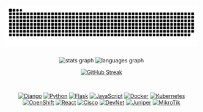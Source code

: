 <div align="center">
  
  <img src="https://raw.githubusercontent.com/lucasfontini/lucasfontini/output/snake.svg" alt="Snake animation" />
  
  ###

  <div>
    <img src="https://github-readme-stats.vercel.app/api?username=lucasfontini&hide_title=false&hide_rank=false&show_icons=true&include_all_commits=true&count_private=true&disable_animations=false&theme=dracula&locale=en&hide_border=false&order=1" height="150" alt="stats graph" />
    <img src="https://github-readme-stats.vercel.app/api/top-langs?username=lucasfontini&locale=en&hide_title=false&layout=compact&card_width=320&langs_count=5&theme=dracula&hide_border=false&order=2" height="150" alt="languages graph" />
  </div>

  [![GitHub Streak](https://github-readme-streak-stats.herokuapp.com?user=lucasfontini&theme=tokyonight)](https://git.io/streak-stats)

  <br />

  [![Django](https://img.shields.io/badge/Django-092E20?style=for-the-badge&logo=django&logoColor=white)](https://www.djangoproject.com/)
  [![Python](https://img.shields.io/badge/Python-3776AB?style=for-the-badge&logo=python&logoColor=white)](https://www.python.org/)
  [![Flask](https://img.shields.io/badge/Flask-000000?style=for-the-badge&logo=flask&logoColor=white)](https://flask.palletsprojects.com/)
  [![JavaScript](https://img.shields.io/badge/JavaScript-F7DF1E?style=for-the-badge&logo=javascript&logoColor=black)](https://developer.mozilla.org/en-US/docs/Web/JavaScript)
  [![Docker](https://img.shields.io/badge/Docker-2496ED?style=for-the-badge&logo=docker&logoColor=white)](https://www.docker.com/)
  [![Kubernetes](https://img.shields.io/badge/Kubernetes-326CE5?style=for-the-badge&logo=kubernetes&logoColor=white)](https://kubernetes.io/)
  [![OpenShift](https://img.shields.io/badge/OpenShift-EE0000?style=for-the-badge&logo=red-hat-openshift&logoColor=white)](https://www.openshift.com/)
  [![React](https://img.shields.io/badge/React-61DAFB?style=for-the-badge&logo=react&logoColor=black)](https://reactjs.org/)
  [![Cisco](https://img.shields.io/badge/Cisco-1BA0D7?style=for-the-badge&logo=cisco&logoColor=white)](https://www.cisco.com/)
  [![DevNet](https://img.shields.io/badge/DevNet-005073?style=for-the-badge&logo=cisco&logoColor=white)](https://developer.cisco.com/)
  [![Juniper](https://img.shields.io/badge/Juniper-0078D7?style=for-the-badge&logo=juniper-networks&logoColor=white)](https://www.juniper.net/)
  [![MikroTik](https://img.shields.io/badge/MikroTik-FF6600?style=for-the-badge&logo=mikrotik&logoColor=white)](https://mikrotik.com/)

</div>
